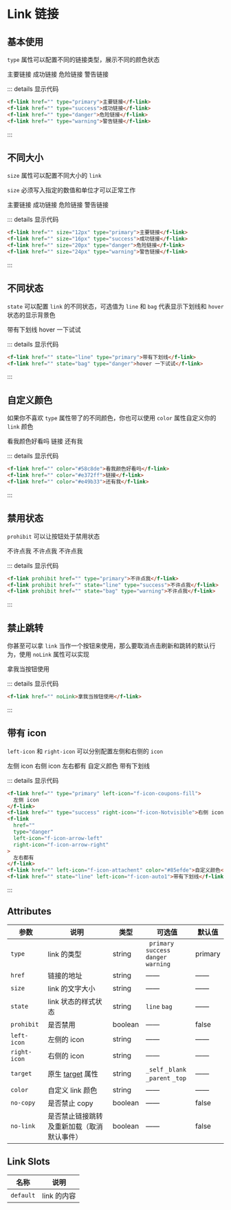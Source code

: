# Link 链接

## 基本使用

`type` 属性可以配置不同的链接类型，展示不同的颜色状态

<f-link type="primary">主要链接</f-link>
<f-link href="" type="success">成功链接</f-link>
<f-link href="" type="danger">危险链接</f-link>
<f-link href="" type="warning">警告链接</f-link>

::: details 显示代码

```html
<f-link href="" type="primary">主要链接</f-link>
<f-link href="" type="success">成功链接</f-link>
<f-link href="" type="danger">危险链接</f-link>
<f-link href="" type="warning">警告链接</f-link>
```

:::

## 不同大小

`size` 属性可以配置不同大小的 `link`

`size` 必须写入指定的数值和单位才可以正常工作

<f-link href="" size="12px" type="primary">主要链接</f-link>
<f-link href="" size="16px" type="success">成功链接</f-link>
<f-link href="" size="20px" type="danger">危险链接</f-link>
<f-link href="" size="24px" type="warning">警告链接</f-link>

::: details 显示代码

```html
<f-link href="" size="12px" type="primary">主要链接</f-link>
<f-link href="" size="16px" type="success">成功链接</f-link>
<f-link href="" size="20px" type="danger">危险链接</f-link>
<f-link href="" size="24px" type="warning">警告链接</f-link>
```

:::

## 不同状态

`state` 可以配置 `link` 的不同状态，可选值为 `line` 和 `bag` 代表显示下划线和 `hover` 状态的显示背景色

<f-link href="" state="line" type="primary">带有下划线</f-link>
<f-link href="" state="bag" type="danger">hover 一下试试</f-link>

::: details 显示代码

```html
<f-link href="" state="line" type="primary">带有下划线</f-link>
<f-link href="" state="bag" type="danger">hover 一下试试</f-link>
```

:::

## 自定义颜色

如果你不喜欢 `type` 属性带了的不同颜色，你也可以使用 `color` 属性自定义你的 `link` 颜色

<f-link href="" color="#58c8de">看我颜色好看吗</f-link>
<f-link href="" color="#e372ff">链接</f-link>
<f-link href="" color="#e49b33">还有我</f-link>

::: details 显示代码

```html
<f-link href="" color="#58c8de">看我颜色好看吗</f-link>
<f-link href="" color="#e372ff">链接</f-link>
<f-link href="" color="#e49b33">还有我</f-link>
```

:::

## 禁用状态

`prohibit` 可以让按钮处于禁用状态

<f-link prohibit href="" type="primary">不许点我</f-link>
<f-link prohibit href="" state="line" type="success">不许点我</f-link>
<f-link prohibit href="" state="bag" type="warning">不许点我</f-link>

::: details 显示代码

```html
<f-link prohibit href="" type="primary">不许点我</f-link>
<f-link prohibit href="" state="line" type="success">不许点我</f-link>
<f-link prohibit href="" state="bag" type="warning">不许点我</f-link>
```

:::

## 禁止跳转

你甚至可以拿 `link` 当作一个按钮来使用，那么要取消点击刷新和跳转的默认行为，使用 `noLink` 属性可以实现

<f-link href="" noLink>拿我当按钮使用</f-link>

::: details 显示代码

```html
<f-link href="" noLink>拿我当按钮使用</f-link>
```

:::

## 带有 icon

`left-icon` 和 `right-icon` 可以分别配置左侧和右侧的 `icon`

<f-link href="" type="primary" left-icon="f-icon-coupons-fill">左侧 icon</f-link>
<f-link href="" type="success" right-icon="f-icon-Notvisible">右侧 icon</f-link>
<f-link href="" type="danger" left-icon="f-icon-arrow-left" right-icon="f-icon-arrow-right">左右都有</f-link>
<f-link href=""  left-icon="f-icon-attachent" color="#85efde">自定义颜色</f-link>
<f-link href="" state="line" left-icon="f-icon-auto1">带有下划线</f-link>

::: details 显示代码

```html
<f-link href="" type="primary" left-icon="f-icon-coupons-fill">
  左侧 icon
</f-link>
<f-link href="" type="success" right-icon="f-icon-Notvisible">右侧 icon</f-link>
<f-link
  href=""
  type="danger"
  left-icon="f-icon-arrow-left"
  right-icon="f-icon-arrow-right"
>
  左右都有
</f-link>
<f-link href="" left-icon="f-icon-attachent" color="#85efde">自定义颜色</f-link>
<f-link href="" state="line" left-icon="f-icon-auto1">带有下划线</f-link>
```

:::

## Attributes

| 参数         | 说明                                                                                      | 类型    | 可选值                                        | 默认值  |
| ------------ | ----------------------------------------------------------------------------------------- | ------- | --------------------------------------------- | ------- |
| `type`       | link 的类型                                                                               | string  | ` primary` `success`<br /> `danger` `warning` | primary |
| `href`       | 链接的地址                                                                                | string  | ——                                            | ——      |
| `size`       | link 的文字大小                                                                           | string  | ——                                            | ——      |
| `state`      | link 状态的样式状态                                                                       | string  | `line` `bag`                                  | ——      |
| `prohibit`   | 是否禁用                                                                                  | boolean | ——                                            | false   |
| `left-icon`  | 左侧的 icon                                                                               | string  | ——                                            | ——      |
| `right-icon` | 右侧的 icon                                                                               | string  | ——                                            | ——      |
| `target`     | 原生 [target](https://developer.mozilla.org/zh-CN/docs/Web/HTML/Element/a#attr-href) 属性 | string  | `_self` `_blank` `_parent` `_top`             | ——      |
| `color`      | 自定义 link 颜色                                                                          | string  | ——                                            | ——      |
| `no-copy`    | 是否禁止 copy                                                                             | boolean | ——                                            | false   |
| `no-link`    | 是否禁止链接跳转及重新加载（取消默认事件）                                                | boolean | ——                                            | false   |

## Link Slots

| 名称      | 说明        |
| --------- | ----------- |
| `default` | link 的内容 |

<style scoped>
.f-link {
  margin: 5px;
}
</style>
